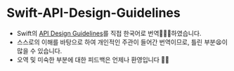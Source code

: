 # Swift-API-Design-Guidelines
* Swift의 [API Design Guidelines](https://swift.org/documentation/api-design-guidelines/)를 직접 한국어로 번역🧑🏻‍💻하였습니다.
* 스스로의 이해를 바탕으로 하여 개인적인 주관이 들어간 번역이므로, 틀린 부분😫이 많을 수 있습니다.
* 오역 및 미숙한 부분에 대한 피드백은 언제나 환영입니다 🖐🏼